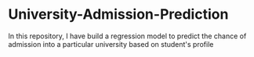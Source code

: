 # University-Admission-Prediction
In this repository, I have build a regression model to predict the chance of admission into a particular university based on student's profile
